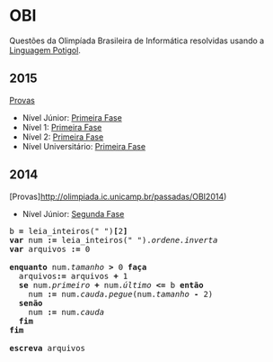 # OBI
Questões da Olimpíada Brasileira de Informática resolvidas usando a [Linguagem Potigol](http://potigol.github.io).

## 2015
[Provas](http://olimpiada.ic.unicamp.br/noticias/gab_fase1_prog)

 - Nível Júnior: [Primeira Fase](./2015/junior/fase1)
 - Nível 1: [Primeira Fase](./2015/nivel1/fase1)
 - Nível 2: [Primeira Fase](./2015/nivel2/fase1)
 - Nível Universitário: [Primeira Fase](./2015/universitario/fase1)

 ## 2014
 [Provas]http://olimpiada.ic.unicamp.br/passadas/OBI2014)

  - Nível Júnior: [Segunda Fase](./2015/junior/fase2)

<pre>
b <b>=</b> leia_inteiros(" ")<b>[</b>2<b>]</b>
<b>var</b> num <b>:=</b> leia_inteiros(" ").<i>ordene.inverta</i>
<b>var</b> arquivos <b>:=</b> 0

<b>enquanto</b> num.<i>tamanho</i><b> > </b>0 <b>faça</b>
  arquivos<b>:=</b> arquivos <b>+</b> 1
  <b>se</b> num.<i>primeiro</i> <b>+</b> num.<i>último</i><b> <= </b>b <b>então</b>
    num <b>:=</b> num.<i>cauda.pegue</i>(num.<i>tamanho</i> <b>-</b> 2)
  <b>senão</b>
    num <b>:=</b> num.<i>cauda</i>
  <b>fim</b>
<b>fim</b>

<b>escreva</b> arquivos
</pre>
